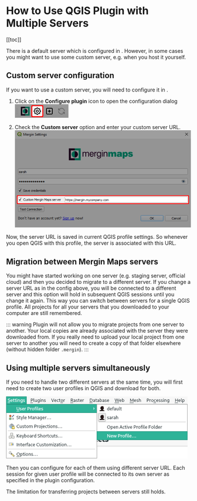 # How to Use QGIS Plugin with Multiple Servers
[[toc]]

There is a default server <AppDomainNameLink /> which is configured in <QGISPluginName />. However, in some cases you might want to use some custom server, e.g. when you host it yourself.

## Custom server configuration
If you want to use a custom <MainPlatformNameLink /> server, you will need to configure it in <QGISPluginName />.

1. Click on the **Configure <MainPlatformName /> plugin** icon to open the configuration dialog
![configure icon](./configure-plugin.png)

2. Check the **Custom <MainPlatformName /> server** option and enter your custom server URL.
![config dialog](./config_dialog.png)

Now, the server URL is saved in current QGIS profile settings. So whenever you open QGIS with this profile, the <MainPlatformName /> server is associated with this URL. 

## Migration between Mergin Maps servers

You might have started working on one server (e.g. staging server, official cloud) and then you decided to migrate to a different <MainPlatformName />  server. If you change a server URL as in the config above, you will be connected to a different server and this option will hold in subsequent QGIS sessions until you change it again. This way you can switch between servers for a single QGIS profile. All projects for all your servers that you downloaded to your computer are still remembered. 

::: warning
 Plugin will not allow you to migrate projects from one server to another. Your local copies are already associated with the server they were downloaded from. If you really need to upload your local project from one server to another you will need to create a copy of that folder elsewhere (without hidden folder `.mergin`).
:::

## Using multiple servers simultaneously

If you need to handle two different servers at the same time, you will first need to create two user profiles in QGIS and download <QGISPluginName /> for both.

![](./new_profile.png)

Then you can configure <QGISPluginName /> for each of them using different server URL. Each session for given user profile will be connected to its own <MainPlatformName /> server as specified in the plugin configuration.

The limitation for transferring projects between servers still holds.
